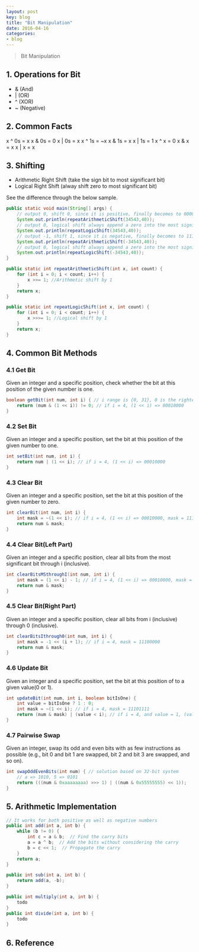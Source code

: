 ```yaml
---
layout: post
key: blog
title: "Bit Manipulation"
date: 2016-04-16
categories:
- blog
---
```


> Bit Manipulation

## 1. Operations for Bit
* & (And)
* | (OR)
* ^ (XOR)
* ~ (Negative)

## 2. Common Facts
x ^ 0s = x       x & 0s = 0      x | 0s = x
x ^ 1s = ~x      x & 1s = x      x | 1s = 1
x ^ x = 0        x & x = x       x | x = x

## 3. Shifting
* Arithmetic Right Shift (take the sign bit to most significant bit)
* Logical Right Shift (alway shift zero to most significant bit)

See the difference through the below sample.
```java
public static void main(String[] args) {
    // output 0, shift 0, since it is positive, finally becomes to 00000000 00000000 00000000 00000000
    System.out.println(repeatArithmeticShift(34543,40));
    // output 0, logical shift always append a zero into the most significant bit repeatedly.
    System.out.println(repeatLogicShift(34543,40));
    // output -1, shift 1, since it is negative, finally becomes to 11111111 11111111 11111111 11111111
    System.out.println(repeatArithmeticShift(-34543,40));
    // output 0, logical shift always append a zero into the most significant bit repeatedly.
    System.out.println(repeatLogicShift(-34543,40));
}

public static int repeatArithmeticShift(int x, int count) {
    for (int i = 0; i < count; i++) {
        x >>= 1; //Arithmetic shift by 1
    }
    return x;
}

public static int repeatLogicShift(int x, int count) {
    for (int i = 0; i < count; i++) {
        x >>>= 1; //Logical shift by 1
    }
    return x;
}
```

## 4. Common Bit Methods
### 4.1 Get Bit
Given an integer and a specific position, check whether the bit at this position of the given number is one.
```java
boolean getBit(int num, int i) { // i range is {0, 31}, 0 is the rightest
    return (num & (1 << i)) != 0; // if i = 4, (1 << i) => 00010000
}
```

### 4.2 Set Bit
Given an integer and a specific position, set the bit at this position of the given number to one.
```java
int setBit(int num, int i) {
    return num | (1 << i); // if i = 4, (1 << i) => 00010000
}
```

### 4.3 Clear Bit
Given an integer and a specific position, set the bit at this position of the given number to zero.
```java
int clearBit(int num, int i) {
    int mask = ~(1 << i); // if i = 4, (1 << i) => 00010000, mask = 11101111
    return num & mask;
}
```

### 4.4 Clear Bit(Left Part)
Given an integer and a specific position, clear all bits from the most significant bit through i (inclusive).
```java
int clearBitsMSthroughI(int num, int i) {
    int mask = (1 << i) - 1; // if i = 4, (1 << i) => 00010000, mask = 00001111
    return num & mask;
}
```

### 4.5 Clear Bit(Right Part)
Given an integer and a specific position, clear all bits from i (inclusive) through 0 (inclusive).
```java
int clearBitsIthrough0(int num, int i) {
    int mask = -1 << (i + 1); // if i = 4, mask = 11100000
    return num & mask;
}
```

### 4.6 Update Bit
Given an integer and a specific position, set the bit at this position of to a given value(0 or 1).
```java
int updateBit(int num, int i, boolean bitIsOne) {
    int value = bitIsOne ? 1 : 0;
    int mask = ~(1 << i); // if i = 4, mask = 11101111
    return (num & mask) | (value < i); // if i = 4, and value = 1, (value < i) =  00010000
}
```

### 4.7 Pairwise Swap
Given an integer, swap its odd and even bits with as few instructions as possible (e.g., bit 0 and bit 1 are swapped, bit 2 and bit 3 are swapped, and so on).
```java
int swapOddEvenBits(int num) { // solution based on 32-bit system
    // a => 1010, 5 => 0101 
    return (((num & 0xaaaaaaaa) >>> 1) | ((num & 0x55555555) << 1));
}
```

## 5. Arithmetic Implementation
```java
// It works for both positive as well as negative numbers
public int add(int a, int b) {  
    while (b != 0) {
        int c = a & b;  // Find the carry bits
        a = a ^ b;  // Add the bits without considering the carry
        b = c << 1;  // Propagate the carry
    }
    return a;
}

public int sub(int a, int b) {
    return add(a, -b);
}

public int multiply(int a, int b) {
    todo
}
public int divide(int a, int b) {
    todo
}
```
## 6. Reference
